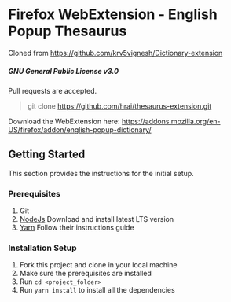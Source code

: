 # Firefox WebExtension - English Popup Thesaurus

Cloned from https://github.com/krv5vignesh/Dictionary-extension 

##### GNU General Public License v3.0

Pull requests are accepted.
> git clone https://github.com/hrai/thesaurus-extension.git

Download the WebExtension here:
https://addons.mozilla.org/en-US/firefox/addon/english-popup-dictionary/


## Getting Started
This section provides the instructions for the initial setup.

### Prerequisites
1. Git
2. [NodeJs](https://nodejs.org/en/) Download and install latest LTS version
3. [Yarn](https://yarnpkg.com/lang/en/docs/install/#windows-stable) Follow their instructions guide

### Installation Setup
1. Fork this project and clone in your local machine
2. Make sure the prerequisites are installed
3. Run `cd <project_folder>`
4. Run `yarn install` to install all the dependencies
